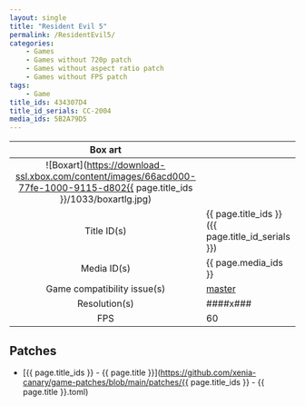 ```yaml
---
layout: single
title: "Resident Evil 5"
permalink: /ResidentEvil5/
categories:
    - Games
    - Games without 720p patch
    - Games without aspect ratio patch
    - Games without FPS patch
tags:
    - Game
title_ids: 434307D4
title_id_serials: CC-2004
media_ids: 5B2A79D5
---
```


| Box art                     |                                                                                        |
| :-----:                     | :-                                                                                     |
| ![Boxart](https://download-ssl.xbox.com/content/images/66acd000-77fe-1000-9115-d802{{ page.title_ids }}/1033/boxartlg.jpg) |
| Title ID(s)                 | {{ page.title_ids }} ({{ page.title_id_serials }})                                     |
| Media ID(s)                 | {{ page.media_ids }}                                                                   |
| Game compatibility issue(s) | [master](https://github.com/xenia-project/game-compatibility/issues/1563)              |
| Resolution(s)               | ####x###                                                                               |
| FPS                         | 60                                                                                     |

## Patches
* [{{ page.title_ids }} - {{ page.title }}](https://github.com/xenia-canary/game-patches/blob/main/patches/{{ page.title_ids }} - {{ page.title }}.toml)
